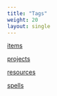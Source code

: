 ```yaml
---
title: "Tags"
weight: 20
layout: single
---
```


[items](/tags/items)

[projects](/tags/projects)

[resources](/tags/resources)

[spells](/tags/spells)
